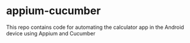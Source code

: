 # appium-cucumber
This repo contains code for automating the calculator app in the Android device using Appium and Cucumber
